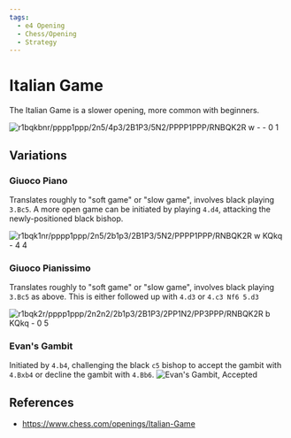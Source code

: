 ```yaml
---
tags:
  - e4 Opening
  - Chess/Opening
  - Strategy
---
```

# Italian Game

The Italian Game is a slower opening, more common with beginners.

![r1bqkbnr/pppp1ppp/2n5/4p3/2B1P3/5N2/PPPP1PPP/RNBQK2R w - - 0
1](https://www.chess.com/dynboard?fen=r1bqkbnr/pppp1ppp/2n5/4p3/2B1P3/5N2/PPPP1PPP/RNBQK2R%20w%20-%20-%200%201&board=green&piece=neo&size=1
"Italian Game opener")

## Variations

### Giuoco Piano

Translates roughly to "soft game" or "slow game", involves black playing
`3.Bc5`. A more open game can be initiated by playing `4.d4`, attacking the
newly-positioned black bishop.

![r1bqk1nr/pppp1ppp/2n5/2b1p3/2B1P3/5N2/PPPP1PPP/RNBQK2R w KQkq - 4 4](https://www.chess.com/dynboard?fen=r1bqk1nr/pppp1ppp/2n5/2b1p3/2B1P3/5N2/PPPP1PPP/RNBQK2R%20w%20KQkq%20-%204%204&board=green&piece=neo&size=1)

### Giuoco Pianissimo

Translates roughly to "soft game" or "slow game", involves black playing `3.Bc5`
as above. This is either followed up with `4.d3` or `4.c3 Nf6 5.d3`

![r1bqk2r/pppp1ppp/2n2n2/2b1p3/2B1P3/2PP1N2/PP3PPP/RNBQK2R b KQkq - 0 5](https://www.chess.com/dynboard?fen=r1bqk2r/pppp1ppp/2n2n2/2b1p3/2B1P3/2PP1N2/PP3PPP/RNBQK2R%20b%20KQkq%20-%200%205&board=green&piece=neo&size=1)

### Evan's Gambit

Initiated by `4.b4`, challenging the black `c5` bishop to accept the gambit with
`4.Bxb4` or decline the gambit with `4.Bb6`.
![Evan's Gambit,
Accepted](https://images.chesscomfiles.com/uploads/game-gifs/30px/green/neo/0/cc/0/0/bUMwS2d2NVFmQTlJanpJeg,,.gif
"Evan's Gambit, Accepted")

## References

* https://www.chess.com/openings/Italian-Game
